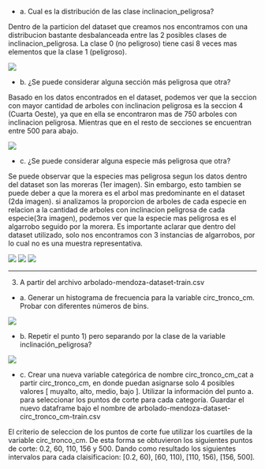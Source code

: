- a. Cual es la distribución de las clase inclinacion_peligrosa?

Dentro de la particion del dataset que creamos nos encontramos con una distribucion bastante desbalanceada entre las 2
posibles clases de inclinacion_peligrosa. La clase 0 (no peligroso) tiene casi 8 veces mas elementos que la clase 1
(peligroso).

<img src="C:\Users\Facu\PycharmProjects\ia-uncuyo-2023\ tp7-ml\graficos\distribucion.png"/>

- b. ¿Se puede considerar alguna sección más peligrosa que otra?

Basado en los datos encontrados en el dataset, podemos ver que la seccion con mayor cantidad de arboles con inclinacion
peligrosa es la seccion 4 (Cuarta Oeste), ya que en ella se encontraron mas de 750 arboles con inclinacion peligrosa.
Mientras que en el resto de secciones se encuentran entre 500 para abajo.

<img src="C:\Users\Facu\PycharmProjects\ia-uncuyo-2023\ tp7-ml\graficos\secciones_peligrosas.png"/>

- c. ¿Se puede considerar alguna especie más peligrosa que otra?

Se puede observar que la especies mas peligrosa segun los datos dentro del dataset son las moreras (1er imagen). Sin 
embargo, esto tambien se puede deber a que la morera es el arbol mas predominante en el dataset (2da imagen). si 
analizamos la proporcion de arboles de cada especie en relacion a la cantidad de arboles con inclinacion peligrosa de 
cada especie(3ra imagen), podemos ver que la especie mas peligrosa es el algarrobo seguido por la morera. Es importante
aclarar que dentro del dataset utilizado, solo nos encontramos con 3 instancias de algarrobos, por lo cual no es una 
muestra representativa.

<img src="C:\Users\Facu\PycharmProjects\ia-uncuyo-2023\ tp7-ml\graficos\especies_peligrosas.png"/>
<img src="C:\Users\Facu\PycharmProjects\ia-uncuyo-2023\ tp7-ml\graficos\especies.png"/>
<img src="C:\Users\Facu\PycharmProjects\ia-uncuyo-2023\ tp7-ml\graficos\peligrosidad_por_especie.png"/>

---

3. A partir del archivo arbolado-mendoza-dataset-train.csv

- a. Generar un histograma de frecuencia para la variable circ_tronco_cm. Probar con diferentes números de bins.

<img src="C:\Users\Facu\PycharmProjects\ia-uncuyo-2023\ tp7-ml\graficos\frecuencia_circ_tronco.png"/>

- b. Repetir el punto 1) pero separando por la clase de la variable inclinación_peligrosa?

<img src="C:\Users\Facu\PycharmProjects\ia-uncuyo-2023\ tp7-ml\graficos\peligrosidad_circ_tronco.png"/>

- c. Crear una nueva variable categórica de nombre circ_tronco_cm_cat a partir  circ_tronco_cm, en donde puedan 
asignarse solo 4 posibles valores [ muyalto, alto, medio, bajo ]. Utilizar la información del punto a. para seleccionar 
los puntos de corte para cada categoría. Guardar el nuevo dataframe bajo el nombre de 
arbolado-mendoza-dataset-circ_tronco_cm-train.csv

El criterio de seleccion de los puntos de corte fue utilizar los cuartiles de la variable circ_tronco_cm. De esta forma
se obtuvieron los siguientes puntos de corte: 0.2, 60, 110, 156 y 500. Dando como resultado los siguientes intervalos 
para cada claisificacion: [0.2, 60), [60, 110), [110, 156), [156, 500].

